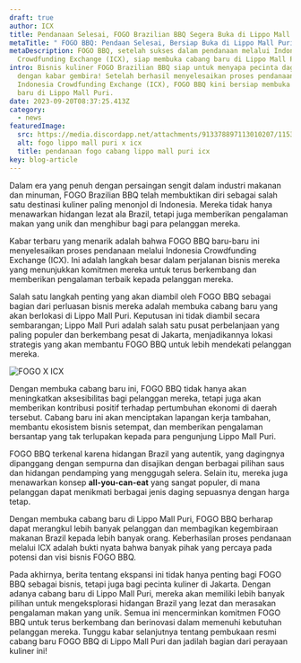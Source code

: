 ```yaml
---
draft: true
author: ICX
title: Pendanaan Selesai, FOGO Brazilian BBQ Segera Buka di Lippo Mall Puri
metaTitle: " FOGO BBQ: Pendaan Selesai, Bersiap Buka di Lippo Mall Puri"
metaDescription: FOGO BBQ, setelah sukses dalam pendanaan melalui Indonesia
  Crowdfunding Exchange (ICX), siap membuka cabang baru di Lippo Mall Puri.
intro: Bisnis kuliner FOGO Brazilian BBQ siap untuk menyapa pecinta daging
  dengan kabar gembira! Setelah berhasil menyelesaikan proses pendanaan melalui
  Indonesia Crowdfunding Exchange (ICX), FOGO BBQ kini bersiap membuka cabang
  baru di Lippo Mall Puri.
date: 2023-09-20T08:37:25.413Z
category:
  - news
featuredImage:
  src: https://media.discordapp.net/attachments/913378897113010207/1153969028566618164/ICX_banner-blog_5.png?width=981&height=655
  alt: fogo lippo mall puri x icx
  title: pendanaan fogo cabang lippo mall puri icx
key: blog-article
---
```

Dalam era yang penuh dengan persaingan sengit dalam industri makanan dan minuman, FOGO Brazilian BBQ telah membuktikan diri sebagai salah satu destinasi kuliner paling menonjol di Indonesia. Mereka tidak hanya menawarkan hidangan lezat ala Brazil, tetapi juga memberikan pengalaman makan yang unik dan menghibur bagi para pelanggan mereka.

Kabar terbaru yang menarik adalah bahwa FOGO BBQ baru-baru ini menyelesaikan proses pendanaan melalui Indonesia Crowdfunding Exchange (ICX). Ini adalah langkah besar dalam perjalanan bisnis mereka yang menunjukkan komitmen mereka untuk terus berkembang dan memberikan pengalaman terbaik kepada pelanggan mereka.

Salah satu langkah penting yang akan diambil oleh FOGO BBQ sebagai bagian dari perluasan bisnis mereka adalah membuka cabang baru yang akan berlokasi di Lippo Mall Puri. Keputusan ini tidak diambil secara sembarangan; Lippo Mall Puri adalah salah satu pusat perbelanjaan yang paling populer dan berkembang pesat di Jakarta, menjadikannya lokasi strategis yang akan membantu FOGO BBQ untuk lebih mendekati pelanggan mereka.

![FOGO X ICX](https://media.discordapp.net/attachments/913378897113010207/1153969027916509305/ICX_banner-blog_4.png?width=981&height=655 "FOGO LIPPO MALL PURI AT ICX")

Dengan membuka cabang baru ini, FOGO BBQ tidak hanya akan meningkatkan aksesibilitas bagi pelanggan mereka, tetapi juga akan memberikan kontribusi positif terhadap pertumbuhan ekonomi di daerah tersebut. Cabang baru ini akan menciptakan lapangan kerja tambahan, membantu ekosistem bisnis setempat, dan memberikan pengalaman bersantap yang tak terlupakan kepada para pengunjung Lippo Mall Puri.

FOGO BBQ terkenal karena hidangan Brazil yang autentik, yang dagingnya dipanggang dengan sempurna dan disajikan dengan berbagai pilihan saus dan hidangan pendamping yang menggugah selera. Selain itu, mereka juga menawarkan konsep **all-you-can-eat** yang sangat populer, di mana pelanggan dapat menikmati berbagai jenis daging sepuasnya dengan harga tetap.

Dengan membuka cabang baru di Lippo Mall Puri, FOGO BBQ berharap dapat merangkul lebih banyak pelanggan dan membagikan kegembiraan makanan Brazil kepada lebih banyak orang. Keberhasilan proses pendanaan melalui ICX adalah bukti nyata bahwa banyak pihak yang percaya pada potensi dan visi bisnis FOGO BBQ.

Pada akhirnya, berita tentang ekspansi ini tidak hanya penting bagi FOGO BBQ sebagai bisnis, tetapi juga bagi pecinta kuliner di Jakarta. Dengan adanya cabang baru di Lippo Mall Puri, mereka akan memiliki lebih banyak pilihan untuk mengeksplorasi hidangan Brazil yang lezat dan merasakan pengalaman makan yang unik. Semua ini mencerminkan komitmen FOGO BBQ untuk terus berkembang dan berinovasi dalam memenuhi kebutuhan pelanggan mereka. Tunggu kabar selanjutnya tentang pembukaan resmi cabang baru FOGO BBQ di Lippo Mall Puri dan jadilah bagian dari perayaan kuliner ini!
